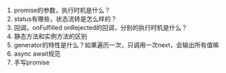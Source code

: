 1. promise的参数，执行时机是什么？
2. status有哪些，状态流转是怎么样的？
3. 回调，onFulfilled onRejected的回调，分别的执行时机是什么？
4. 静态方法和实例方法的区别
5. generator的特性是什么？如果遍历一次，只调用一次next，会输出所有值嘛
6. async await规范
7. 手写promise
